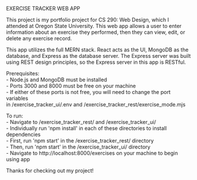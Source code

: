 EXERCISE TRACKER WEB APP

This project is my portfolio project for CS 290: Web Design, which I attended at Oregon State
University. This web app allows a user to enter information about an exercise they performed,
then they can view, edit, or delete any exercise record.

This app utilizes the full MERN stack. React acts as the UI, MongoDB as the database, and
Express as the database server. The Express server was built using REST design principles,
so the Express server in this app is RESTful.

Prerequisites:  
    - Node.js and MongoDB must be installed  
    - Ports 3000 and 8000 must be free on your machine  
    - If either of these ports is not free, you will need to change the port variables  
      in /exercise_tracker_ui/.env and /exercise_tracker_rest/exercise_mode.mjs  

To run:  
    - Navigate to /exercise_tracker_rest/ and /exercise_tracker_ui/  
    - Individually run 'npm install' in each of these directories to install dependencies  
    - First, run 'npm start' in the /exercise_tracker_rest/ directory  
    - Then, run 'npm start' in the /exercise_tracker_ui/ directory  
    - Navigate to http://localhost:8000/exercises on your machine to begin using app  

Thanks for checking out my project!